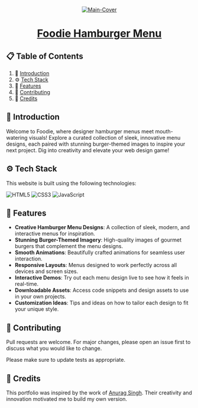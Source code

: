 <div align="center">
  <br />
   <a href="https://arpit73881.github.io/Foodie-Hamburger/" target="_blank"><img src="https://i.ibb.co/4dt2ywv/portfolio-6.png" alt="Main-Cover" border="0"></a>
  <br />

# [Foodie Hamburger Menu](https://arpit73881.github.io/Foodie-Hamburger/)

</div>

## 📋 <a name="table">Table of Contents</a>

1. 🤖 [Introduction](#introduction)
2. ⚙️ [Tech Stack](#techstack)
3. 🔋 [Features](#features)
4. 🚀 [Contributing](#contribute)
5. 🫡 [Credits](#credits)

## <a name="introduction">🤖 Introduction</a>

Welcome to Foodie, where designer hamburger menus meet mouth-watering visuals! Explore a curated collection of sleek, innovative menu designs, each paired with stunning burger-themed images to inspire your next project. Dig into creativity and elevate your web design game!

## <a name="techstack">⚙️ Tech Stack</a>

This website is built using the following technologies:

![HTML5](https://img.shields.io/badge/html5-%23E34F26.svg?style=for-the-badge&logo=html5&logoColor=white)
![CSS3](https://img.shields.io/badge/css3-%231572B6.svg?style=for-the-badge&logo=css3&logoColor=white)
![JavaScript](https://img.shields.io/badge/javascript-%23323330.svg?style=for-the-badge&logo=javascript&logoColor=%23F7DF1E)

## <a name="features">🔋 Features</a>

- **Creative Hamburger Menu Designs**: A collection of sleek, modern, and interactive menus for inspiration.
- **Stunning Burger-Themed Imagery**: High-quality images of gourmet burgers that complement the menu designs.
- **Smooth Animations**: Beautifully crafted animations for seamless user interaction.
- **Responsive Layouts**: Menus designed to work perfectly across all devices and screen sizes.
- **Interactive Demos**: Try out each menu design live to see how it feels in real-time.
- **Downloadable Assets**: Access code snippets and design assets to use in your own projects.
- **Customization Ideas**: Tips and ideas on how to tailor each design to fit your unique style.

## <a name="contribute"> 🚀 Contributing</a>

Pull requests are welcome. For major changes, please open an issue first
to discuss what you would like to change.

Please make sure to update tests as appropriate.

## 🫡 Credits

This portfolio was inspired by the work of [Anurag Singh](https://github.com/https://github.com/anuragsinghbam). Their creativity and innovation motivated me to build my own version.
